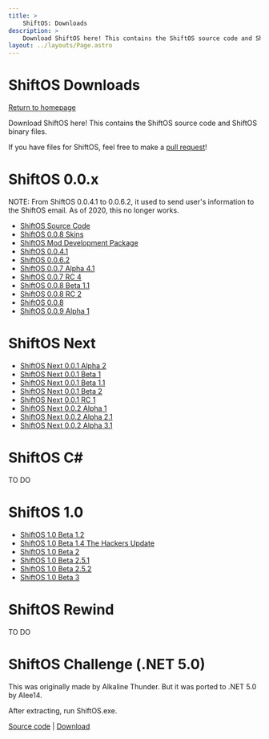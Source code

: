 ```yaml
---
title: > 
    ShiftOS: Downloads
description: >
    Download ShiftOS here! This contains the ShiftOS source code and ShiftOS binary files.
layout: ../layouts/Page.astro
---
```



# ShiftOS Downloads

[Return to homepage](../)

Download ShiftOS here! This contains the ShiftOS source code and ShiftOS binary files.

If you have files for ShiftOS, feel free to make a [pull request](https://github.com/Alee14/shiftos-website)!

# ShiftOS 0.0.x

NOTE: From ShiftOS 0.0.4.1 to 0.0.6.2, it used to send user's information to the ShiftOS email. As of 2020, this no longer works.

- [ShiftOS Source Code](https://github.com/Alee14/shiftos-website/raw/master/public/assets/downloads/0.0.x/shiftos-src.tar.gz)
- [ShiftOS 0.0.8 Skins](https://github.com/Alee14/shiftos-website/raw/master/public/assets/downloads/0.0.x/shiftos-skins.tar.gz)
- [ShiftOS Mod Development Package](https://github.com/Alee14/shiftos-website/raw/master/public/assets/downloads/0.0.x/shiftos-mod.tar.gz)
- [ShiftOS 0.0.4.1](https://github.com/Alee14/shiftos-website/raw/master/public/assets/downloads/0.0.x/shiftos%200.0.4.1%20(run%20as%20admin!).exe)
- [ShiftOS 0.0.6.2](https://github.com/Alee14/shiftos-website/raw/master/public/assets/downloads/0.0.x/ShiftOS%200.0.6.2.exe)
- [ShiftOS 0.0.7 Alpha 4.1](https://github.com/Alee14/shiftos-website/raw/master/public/assets/downloads/0.0.x/ShiftOS%200.0.7%20Alpha%204.1.exe)
- [ShiftOS 0.0.7 RC 4](https://github.com/Alee14/shiftos-website/raw/master/public/assets/downloads/0.0.x/shiftos_0.0.7_rc4.exe)
- [ShiftOS 0.0.8 Beta 1.1](https://github.com/Alee14/shiftos-website/raw/master/public/assets/downloads/0.0.x/ShiftOS%200.0.8%20Beta%201.1.zip)
- [ShiftOS 0.0.8 RC 2](https://github.com/Alee14/shiftos-website/raw/master/public/assets/downloads/0.0.x/ShiftOS%200.0.8%20RC2.exe)
- [ShiftOS 0.0.8](https://github.com/Alee14/shiftos-website/raw/master/public/assets/downloads/0.0.x/ShiftOS_0.0.8_Public_Release.exe)
- [ShiftOS 0.0.9 Alpha 1](https://github.com/Alee14/shiftos-website/raw/master/public/assets/downloads/0.0.x/ShiftOS%200.0.9%20Alpha%201.exe)

# ShiftOS Next

- [ShiftOS Next 0.0.1 Alpha 2](https://github.com/Alee14/shiftos-website/raw/master/public/assets/downloads/next/ShiftOS%20Next%200.0.1%20Alpha%202.exe)
- [ShiftOS Next 0.0.1 Beta 1](https://github.com/Alee14/shiftos-website/raw/master/public/assets/downloads/next/ShiftOS%20Next%200.0.1%20Beta%201.exe)
- [ShiftOS Next 0.0.1 Beta 1.1](https://github.com/Alee14/shiftos-website/raw/master/public/assets/downloads/next/ShiftOS%20Next%200.0.1%20Beta%201.1.exe)
- [ShiftOS Next 0.0.1 Beta 2](https://github.com/Alee14/shiftos-website/raw/master/public/assets/downloads/next/ShiftOS%20Next%200.0.1%20Beta%202.exe)
- [ShiftOS Next 0.0.1 RC 1](https://github.com/Alee14/shiftos-website/raw/master/public/assets/downloads/next/ShiftOS%20Next%200.0.1%20RC1.exe)
- [ShiftOS Next 0.0.2 Alpha 1](https://github.com/Alee14/shiftos-website/raw/master/public/assets/downloads/next/ShiftOS-Next.0.0.2.Alpha.1.exe)
- [ShiftOS Next 0.0.2 Alpha 2.1](https://github.com/Alee14/shiftos-website/raw/master/public/assets/downloads/next/ShiftOS.Next.0.0.2.Alpha.2.1.exe)
- [ShiftOS Next 0.0.2 Alpha 3.1](https://github.com/Alee14/shiftos-website/raw/master/public/assets/downloads/next/shiftos_next.0.0.2.Alpha.3.1.exe)

# ShiftOS C#

TO DO

# ShiftOS 1.0

- [ShiftOS 1.0 Beta 1.2](https://github.com/Alee14/shiftos-website/raw/master/public/assets/downloads/1.x/shiftos_1.0_beta_1.2.zip)
- [ShiftOS 1.0 Beta 1.4 The Hackers Update](https://github.com/Alee14/shiftos-website/raw/master/public/assets/downloads/1.x/shiftos_1.0_beta_1.4_-_the_hacker_s_update.zip)
- [ShiftOS 1.0 Beta 2](https://github.com/Alee14/shiftos-website/raw/master/public/assets/downloads/1.x/shiftos_1.0_beta_2.zip)
- [ShiftOS 1.0 Beta 2.5.1](https://github.com/Alee14/shiftos-website/raw/master/public/assets/downloads/1.x/shiftos_1.0_beta_2.5.1.zip)
- [ShiftOS 1.0 Beta 2.5.2](https://github.com/Alee14/shiftos-website/raw/master/public/assets/downloads/1.x/shiftos_1.0_beta_2.5.2.zip)
- [ShiftOS 1.0 Beta 3](https://github.com/Alee14/shiftos-website/raw/master/public/assets/downloads/1.x/shiftos-10-beta-3.tar.gz)

# ShiftOS Rewind

TO DO

# ShiftOS Challenge (.NET 5.0)

This was originally made by Alkaline Thunder. But it was ported to .NET 5.0 by Alee14.

After extracting, run ShiftOS.exe.

[Source code](https://github.com/Alee14/shiftos-challenge) | [Download](https://github.com/Alee14/shiftos-website/raw/master/public/assets/downloads/shiftos_dotnet.zip)